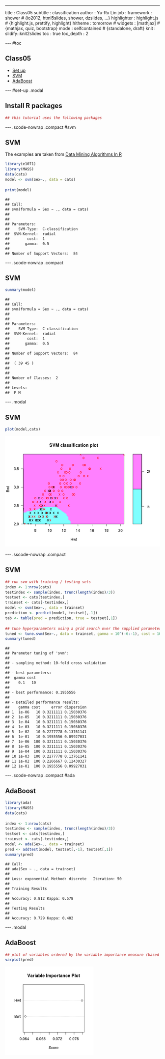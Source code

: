 ---
title       : Class05
subtitle    : classification
author      : Yu-Ru Lin
job         : 
framework   : shower        # {io2012, html5slides, shower, dzslides, ...}
highlighter : highlight.js  # {highlight.js, prettify, highlight}
hitheme     : tomorrow      # 
widgets     : [mathjax]            # {mathjax, quiz, bootstrap}
mode        : selfcontained # {standalone, draft}
knit        : slidify::knit2slides
toc         : true
toc_depth   : 2

--- #toc
## Class05

* [Set up](#set-up)
* [SVM](#svm)
* [AdaBoost](#ada)

--- #set-up .modal 

## Install R packages

```r
## this tutorial uses the following packages
```

--- .scode-nowrap .compact #svm
## SVM
The examples are taken from [Data Mining Algorithms In R](http://en.wikibooks.org/wiki/Data_Mining_Algorithms_In_R)



```r
library(e1071)
library(MASS)
data(cats)
model <- svm(Sex~., data = cats)

print(model)
```

```
## 
## Call:
## svm(formula = Sex ~ ., data = cats)
## 
## 
## Parameters:
##    SVM-Type:  C-classification 
##  SVM-Kernel:  radial 
##        cost:  1 
##       gamma:  0.5 
## 
## Number of Support Vectors:  84
```

--- .scode-nowrap .compact
## SVM

```r
summary(model)
```

```
## 
## Call:
## svm(formula = Sex ~ ., data = cats)
## 
## 
## Parameters:
##    SVM-Type:  C-classification 
##  SVM-Kernel:  radial 
##        cost:  1 
##       gamma:  0.5 
## 
## Number of Support Vectors:  84
## 
##  ( 39 45 )
## 
## 
## Number of Classes:  2 
## 
## Levels: 
##  F M
```

--- .modal
## SVM

```r
plot(model,cats)
```

![plot of chunk class05-chunk-4](assets/fig/class05-chunk-4-1.png)

--- .sscode-nowrap .compact
## SVM

```r
## run svm with training / testing sets
index <- 1:nrow(cats)
testindex <- sample(index, trunc(length(index)/3))
testset <- cats[testindex,]
trainset <- cats[-testindex,]
model <- svm(Sex~., data = trainset)
prediction <- predict(model, testset[,-1])
tab <- table(pred = prediction, true = testset[,1])

## tune hyperparameters using a grid search over the supplied parameter ranges
tuned <- tune.svm(Sex~., data = trainset, gamma = 10^(-6:-1), cost = 10^(1:2))
summary(tuned)
```

```
## 
## Parameter tuning of 'svm':
## 
## - sampling method: 10-fold cross validation 
## 
## - best parameters:
##  gamma cost
##    0.1   10
## 
## - best performance: 0.1955556 
## 
## - Detailed performance results:
##    gamma cost     error dispersion
## 1  1e-06   10 0.3211111 0.15030376
## 2  1e-05   10 0.3211111 0.15030376
## 3  1e-04   10 0.3211111 0.15030376
## 4  1e-03   10 0.3211111 0.15030376
## 5  1e-02   10 0.2277778 0.13761141
## 6  1e-01   10 0.1955556 0.09927031
## 7  1e-06  100 0.3211111 0.15030376
## 8  1e-05  100 0.3211111 0.15030376
## 9  1e-04  100 0.3211111 0.15030376
## 10 1e-03  100 0.2277778 0.13761141
## 11 1e-02  100 0.2266667 0.12430327
## 12 1e-01  100 0.1955556 0.09927031
```

--- .scode-nowrap .compact #ada
## AdaBoost

```r
library(ada)
library(MASS)
data(cats)

index <- 1:nrow(cats)
testindex <- sample(index, trunc(length(index)/3))
testset <- cats[testindex,]
trainset <- cats[-testindex,]
model <- ada(Sex~., data = trainset)
pred <- addtest(model, testset[,-1], testset[,1])
summary(pred)
```

```
## Call:
## ada(Sex ~ ., data = trainset)
## 
## Loss: exponential Method: discrete   Iteration: 50 
## 
## Training Results
## 
## Accuracy: 0.812 Kappa: 0.578 
## 
## Testing Results
## 
## Accuracy: 0.729 Kappa: 0.402
```

--- .modal
## AdaBoost

```r
## plot of variables ordered by the variable importance measure (based on improvement)
varplot(pred)
```

![plot of chunk class05-chunk-7](assets/fig/class05-chunk-7-1.png)
